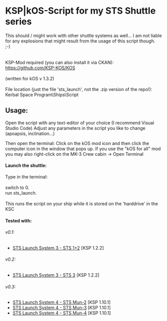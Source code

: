 # KSP|kOS-Script for my STS Shuttle series
This should / might work with other shuttle systems as well... I am not liable for any explosions that might result from the usage of this script though.
<br />
;-)
<br />
<br />
<br />
KSP-Mod required (you can also install it via CKAN):<br />
https://github.com/KSP-KOS/KOS<br />
<br />
(written for kOS v 1.3.2)
<br />
<br />
File location (just the file 'sts_launch', not the .zip version of the repo!):<br />
Kerbal Space Program\Ships\Script

## Usage:
Open the script with any text-editor of your choice (I recommend Visual Studio Code)
Adjust any parameters in the script you like to change (apoapsis, inclination...)

Then open the terminal: Click on the kOS mod icon and then click the computer icon in the window that pops up.
If you use the "kOS for all" mod you may also right-click on the MK-3 Crew cabin -> Open Terminal

#### Launch the shuttle:
Type in the terminal:
<br />
<br />
switch to 0.<br />
run sts_launch.<br />
<br />
This runs the script on your ship while it is stored on the 'harddrive' in the KSC
<br />

#### Tested with:
###### v0.1:
- [STS Launch System 3 - STS 1+2](https://kerbalx.com/Fulgora/STS-Launch-System-3---STS-1+2) [KSP 1.2.2]
###### v0.2:
- [STS Launch System 3 - STS 3](https://kerbalx.com/Fulgora/STS-Launch-System-3---STS-3) [KSP 1.2.2]
###### v0.3:
- [STS Launch System 4 - STS Mun-2](https://kerbalx.com/Fulgora/STS-v4-STS-Mun-2) [KSP 1.10.1]
- [STS Launch System 4 - STS Mun-3](https://kerbalx.com/Fulgora/STS-v4-STS-Mun-3) [KSP 1.10.1]
- [STS Launch System 4 - STS Mun-4](https://kerbalx.com/Fulgora/STS-v4-STS-Mun-4) [KSP 1.10.1]


